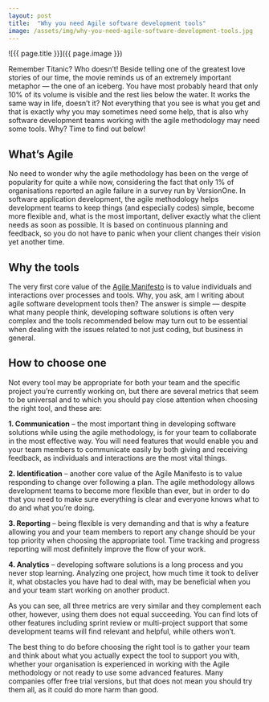 ```yaml
---
layout: post
title:  "Why you need Agile software development tools"
image: /assets/img/why-you-need-agile-software-development-tools.jpg
---
```


![{{ page.title }}]({{ page.image }})

Remember Titanic? Who doesn’t! Beside telling one of the greatest love stories of our time, the movie reminds us of an extremely important metaphor — the one of an iceberg. You have most probably heard that only 10% of its volume is visible and the rest lies below the water. It works the same way in life, doesn’t it? Not everything that you see is what you get and that is exactly why you may sometimes need some help, that is also why software development teams working with the agile methodology may need some tools. Why? Time to find out below!
 

## What’s Agile
No need to wonder why the agile methodology has been on the verge of popularity for quite a while now, considering the fact that only 1% of organisations reported an agile failure in a survey run by VersionOne. In software application development, the agile methodology helps development teams to keep things (and especially codes) simple, become more flexible and, what is the most important, deliver exactly what the client needs as soon as possible. It is based on continuous planning and feedback, so you do not have to panic when your client changes their vision yet another time.
 

## Why the tools
The very first core value of the [Agile Manifesto](https://agilemanifesto.org/) is to value individuals and interactions over processes and tools. Why, you ask, am I writing about agile software development tools then? The answer is simple — despite what many people think, developing software solutions is often very complex and the tools recommended below may turn out to be essential when dealing with the issues related to not just coding, but business in general.
 

## How to choose one
Not every tool may be appropriate for both your team and the specific project you’re currently working on, but there are several metrics that seem to be universal and to which you should pay close attention when choosing the right tool, and these are:

**1. Communication** –
the most important thing in developing software solutions while using the agile methodology, is for your team to collaborate in the most effective way. You will need features that would enable you and your team members to communicate easily by both giving and receiving feedback, as individuals and interactions are the most vital things.

**2. Identification** – 
another core value of the Agile Manifesto is to value responding to change over following a plan. The agile methodology allows development teams to become more flexible than ever, but in order to do that you need to make sure everything is clear and everyone knows what to do and what you’re doing.

**3. Reporting** – 
being flexible is very demanding and that is why a feature allowing you and your team members to report any change should be your top priority when choosing the appropriate tool. Time tracking and progress reporting will most definitely improve the flow of your work.

**4. Analytics** – 
developing software solutions is a long process and you never stop learning. Analyzing one project, how much time it took to deliver it, what obstacles you have had to deal with, may be beneficial when you and your team start working on another product.

As you can see, all three metrics are very similar and they complement each other, however, using them does not equal succeeding. You can find lots of other features including sprint review or multi-project support that some development teams will find relevant and helpful, while others won’t.

The best thing to do before choosing the right tool is to gather your team and think about what you actually expect the tool to support you with, whether your organisation is experienced in working with the Agile methodology or not ready to use some advanced features. Many companies offer free trial versions, but that does not mean you should try them all, as it could do more harm than good.
